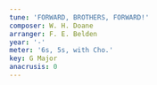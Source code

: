 ```yaml
---
tune: 'FORWARD, BROTHERS, FORWARD!'
composer: W. H. Doane
arranger: F. E. Belden
year: '-'
meter: '6s, 5s, with Cho.'
key: G Major
anacrusis: 0
---
```


